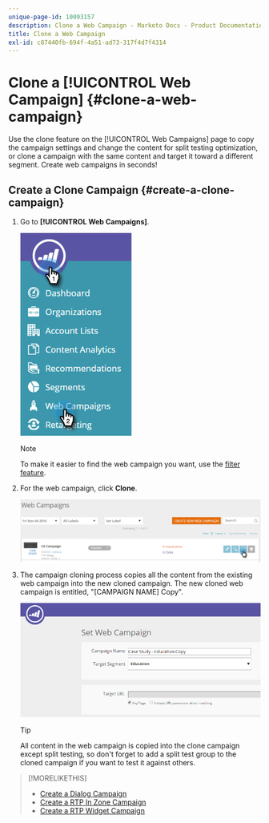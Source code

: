 ```yaml
---
unique-page-id: 10093157
description: Clone a Web Campaign - Marketo Docs - Product Documentation
title: Clone a Web Campaign
exl-id: c87440fb-694f-4a51-ad73-317f4d7f4314
---
```

# Clone a [!UICONTROL Web Campaign] {#clone-a-web-campaign}

Use the clone feature on the [!UICONTROL Web Campaigns] page to copy the campaign settings and change the content for split testing optimization, or clone a campaign with the same content and target it toward a different segment. Create web campaigns in seconds!

## Create a Clone Campaign {#create-a-clone-campaign}

1. Go to **[!UICONTROL Web Campaigns]**.

   ![](assets/image2016-8-18-16-3a44-3a0.png)

   >[!NOTE]
   >
   >To make it easier to find the web campaign you want, use the [filter feature](/help/marketo/product-docs/web-personalization/working-with-web-campaigns/filter-web-campaigns.md).

1. For the web campaign, click **Clone**.

   ![](assets/web-campaigns-1-clone-hand.png)

1. The campaign cloning process copies all the content from the existing web campaign into the new cloned campaign. The new cloned web campaign is entitled, "[CAMPAIGN NAME] Copy".

   ![](assets/image2016-8-18-17-3a8-3a27.png)

   >[!TIP]
   >
   >All content in the web campaign is copied into the clone campaign except split testing, so don't forget to add a split test group to the cloned campaign if you want to test it against others.

>[!MORELIKETHIS]
>
>* [Create a Dialog Campaign](/help/marketo/product-docs/web-personalization/working-with-web-campaigns/create-a-new-dialog-web-campaign.md)
>* [Create a RTP In Zone Campaign](/help/marketo/product-docs/web-personalization/working-with-web-campaigns/create-a-new-in-zone-web-campaign.md)
>* [Create a RTP Widget Campaign](/help/marketo/product-docs/web-personalization/working-with-web-campaigns/create-a-new-widget-web-campaign.md)
